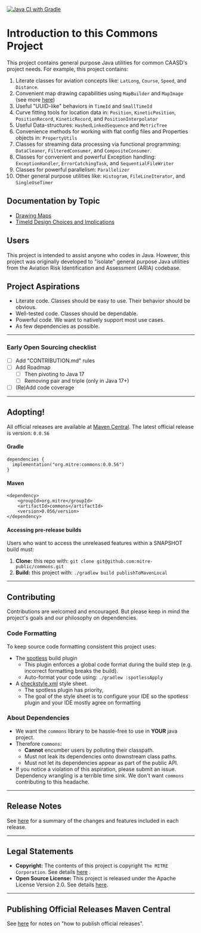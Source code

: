 [![Java CI with Gradle](https://github.com/mitre-public/commons/actions/workflows/ci.yml/badge.svg)](https://github.com/mitre-public/commons/actions/workflows/ci.yml)

# Introduction to this Commons Project

This project contains general purpose Java utilities for common CAASD's project needs. For example, this project
contains:

1. Literate classes for aviation concepts like: `LatLong`, `Course`, `Speed`, and `Distance`.
2. Convenient map drawing capabilities using `MapBuilder` and `MapImage` (see more [here](docs/mapping.md))
3. Useful "UUID-like" behaviors in `TimeId` and `SmallTimeId`
4. Curve fitting tools for location data in: `Position`, `KineticPosition`, `PositionRecord`, `KineticRecord`,
   and `PositionInterpolator`
5. Useful Data-structures: `HashedLinkedSequence` and  `MetricTree`
6. Convenience methods for working with flat config files and Properties objects in: `PropertyUtils`
7. Classes for streaming data processing via functional programming: `DataCleaner`, `FilteredConsumer`,
   and `CompositeConsumer`.
8. Classes for convenient and powerful Exception handling: `ExceptionHandler`, `ErrorCatchingTask`,
   and `SequentialFileWriter`
9. Classes for powerful parallelism: `Parallelizer`
10. Other general purpose utilities like: `Histogram`, `FileLineIterator`, and `SingleUseTimer`

## Documentation by Topic

* [Drawing Maps](docs/mapping.md)
* [TimeId Design Choices and Implications](docs/timeIdDesign.md)

## Users

This project is intended to assist anyone who codes in Java. However, this project was originally developed to "isolate"
general purpose Java utilities from the Aviation Risk Identification and Assessment (ARIA) codebase.

## Project Aspirations

* Literate code. Classes should be easy to use. Their behavior should be obvious.
* Well-tested code. Classes should be dependable.
* Powerful code. We want to natively support most use cases.
* As few dependencies as possible.

---

### Early Open Sourcing checklist

- [ ] Add "CONTRIBUTION.md" rules
- [ ] Add Roadmap
    - [ ] Then pivoting to Java 17
    - [ ] Removing pair and triple (only in Java 17+)
- [ ] (Re)Add code coverage

---

## Adopting!

All official releases are available at [Maven Central](https://central.sonatype.com/artifact/org.mitre/commons).
The latest official release is version: `0.0.56`

#### Gradle

```
dependencies {
  implementation("org.mitre:commons:0.0.56")
}
```

#### Maven

```
<dependency>
    <groupId>org.mitre</groupId>
    <artifactId>commons</artifactId>
    <version>0.056/version>
</dependency>
```

#### Accessing pre-release builds

Users who want to access the unreleased features within a SNAPSHOT build must:
1. **Clone:** this repo with: `git clone git@github.com:mitre-public/commons.git`
2. **Build:** this project with: `./gradlew build publishToMavenLocal`


---

## Contributing

Contributions are welcomed and encouraged. But please keep in mind the project's goals and our philosophy on
dependencies.

### Code Formatting

To keep source code formatting consistent this project uses:

- The [spotless](https://github.com/diffplug/spotless) build plugin
    - This plugin enforces a global code format during the build step (e.g. incorrect formatting breaks the build).
    - Auto-format your code using: `./gradlew :spotlessApply`
- A [checkstyle.xml](docs%2Fcode-style%2Fcheckstyle.xml) style sheet.
    - The spotless plugin has priority,
    - The goal of the style sheet is to configure your IDE so the spotless plugin and your IDE mostly agree on
      formatting

### About Dependencies

- We want the `commons` library to be hassle-free to use in **YOUR** java project.
- Therefore `commons`:
    - **Cannot** encumber users by polluting their classpath.
    - Must not leak its dependencies onto downstream class paths.
    - Must not let its dependencies appear as part of the public API.
- If you notice a violation of this aspiration, please submit an issue. Dependency wrangling is a terrible time sink. We
  don't want `commons` contributing to this headache.

---

## Release Notes

See [here](./docs/release-notes.md) for a summary of the changes and features included in each release. 

---

## Legal Statements

- **Copyright:** The contents of this project is copyright `The MITRE Corporation`. See details [here](COPYRIGHT) .
- **Open Source License:** This project is released under the Apache License Version 2.0. See details [here](LICENSE).

---

## Publishing Official Releases Maven Central

See [here](./docs/publish-to-maven-central.md) for notes on "how to publish official releases".
